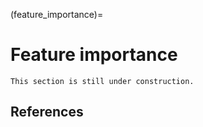 (feature_importance)=
# Feature importance

```{warning}
This section is still under construction.
```

## References

```{footbibliography}
```